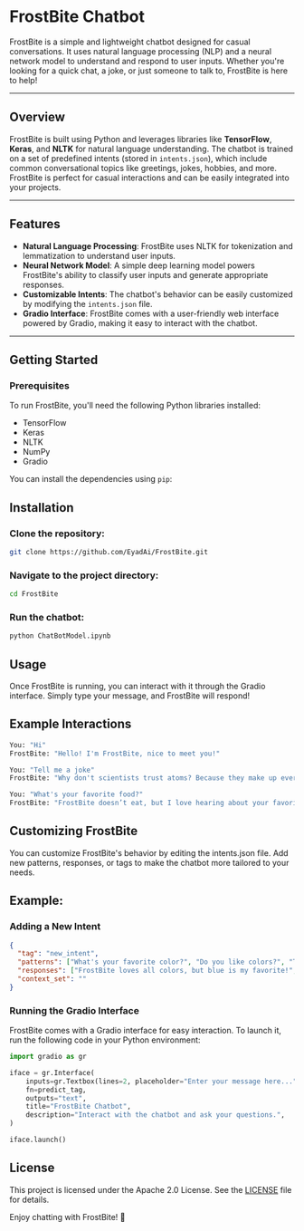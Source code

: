 # FrostBite Chatbot

FrostBite is a simple and lightweight chatbot designed for casual conversations. It uses natural language processing (NLP) and a neural network model to understand and respond to user inputs. Whether you're looking for a quick chat, a joke, or just someone to talk to, FrostBite is here to help!

---

## Overview

FrostBite is built using Python and leverages libraries like **TensorFlow**, **Keras**, and **NLTK** for natural language understanding. The chatbot is trained on a set of predefined intents (stored in `intents.json`), which include common conversational topics like greetings, jokes, hobbies, and more. FrostBite is perfect for casual interactions and can be easily integrated into your projects.

---

## Features

- **Natural Language Processing**: FrostBite uses NLTK for tokenization and lemmatization to understand user inputs.
- **Neural Network Model**: A simple deep learning model powers FrostBite's ability to classify user inputs and generate appropriate responses.
- **Customizable Intents**: The chatbot's behavior can be easily customized by modifying the `intents.json` file.
- **Gradio Interface**: FrostBite comes with a user-friendly web interface powered by Gradio, making it easy to interact with the chatbot.

---

## Getting Started

### Prerequisites

To run FrostBite, you'll need the following Python libraries installed:

- TensorFlow
- Keras
- NLTK
- NumPy
- Gradio

You can install the dependencies using `pip`:

## Installation
### Clone the repository:

```Bash
git clone https://github.com/EyadAi/FrostBite.git

```
### Navigate to the project directory:

```Bash
cd FrostBite

```

### Run the chatbot:

```Bash
python ChatBotModel.ipynb

```
## Usage
Once FrostBite is running, you can interact with it through the Gradio interface. Simply type your message, and FrostBite will respond!

## Example Interactions

```Bash
You: "Hi"
FrostBite: "Hello! I'm FrostBite, nice to meet you!"

You: "Tell me a joke"
FrostBite: "Why don't scientists trust atoms? Because they make up everything!"

You: "What's your favorite food?"
FrostBite: "FrostBite doesn’t eat, but I love hearing about your favorite foods!"

```

## Customizing FrostBite
You can customize FrostBite's behavior by editing the intents.json file. Add new patterns, responses, or tags to make the chatbot more tailored to your needs.

## Example: 
### Adding a New Intent
```json
{
  "tag": "new_intent",
  "patterns": ["What's your favorite color?", "Do you like colors?", "Tell me about colors"],
  "responses": ["FrostBite loves all colors, but blue is my favorite!", "Colors are amazing! FrostBite likes them all!"],
  "context_set": ""
}

```
### Running the Gradio Interface
FrostBite comes with a Gradio interface for easy interaction. To launch it, run the following code in your Python environment:

```python
import gradio as gr

iface = gr.Interface(
    inputs=gr.Textbox(lines=2, placeholder="Enter your message here..."),
    fn=predict_tag,
    outputs="text",
    title="FrostBite Chatbot",
    description="Interact with the chatbot and ask your questions.",
)

iface.launch()
```
## License
This project is licensed under the Apache 2.0 License. See the [LICENSE](https://github.com/EyadAi/FrostBiteChatBot/blob/main/LICENSE) file for details.

Enjoy chatting with FrostBite! 🎉
